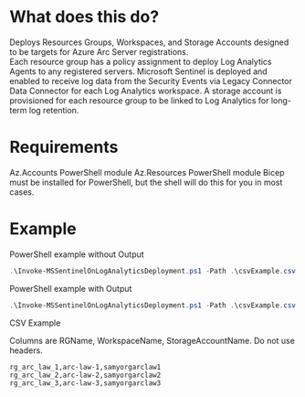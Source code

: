 # What does this do?
Deploys Resources Groups, Workspaces, and Storage Accounts designed to be targets for Azure Arc Server registrations.  
Each resource group has a policy assignment to deploy Log Analytics Agents to any registered servers.
Microsoft Sentinel is deployed and enabled to receive log data from the Security Events via Legacy Connector Data Connector for each Log Analytics workspace.
A storage account is provisioned for each resource group to be linked to Log Analytics for long-term log retention.

# Requirements
Az.Accounts PowerShell module
Az.Resources PowerShell module
Bicep must be installed for PowerShell, but the shell will do this for you in most cases.

# Example

PowerShell example without Output

```Powershell
.\Invoke-MSSentinelOnLogAnalyticsDeployment.ps1 -Path .\csvExample.csv -SubscriptionId cdb7af97-3849-4890-9a92-e5bbbadbd239 -Location "eastus"
```

PowerShell example with Output

```Powershell
.\Invoke-MSSentinelOnLogAnalyticsDeployment.ps1 -Path .\csvExample.csv -OutputPath .\ArcOnboardScripts.zip -TenantId 364426d1-acb8-4a1c-9e64-d3311727b763 -SubscriptionId cdb7af97-3849-4890-9a92-e5bbbadbd239 -Location "eastus" -ApplicationCredential $appCredential
```

CSV Example

Columns are RGName, WorkspaceName, StorageAccountName. Do not use headers.

```CSV
rg_arc_law_1,arc-law-1,samyorgarclaw1
rg_arc_law_2,arc-law-2,samyorgarclaw2
rg_arc_law_3,arc-law-3,samyorgarclaw3
```